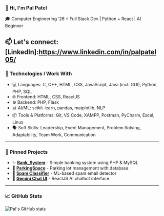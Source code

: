 ### 👋 Hi, I'm Pal Patel
🎓 Computer Engineering '26
⚡ Full Stack Dev | Python + React | AI Beginner

📫 Let's connect: [LinkedIn]:https://www.linkedin.com/in/palpatel05/
---

### 🔧 Technologies I Work With
- 💻 Languages: C, C++, HTML, CSS, JavaScript, Java (incl. GUI), Python, PHP, SQL
- 🌐 Frontend: HTML, CSS, ReactJS
- ⚙️ Backend: PHP, Flask
- 📊 AI/ML: scikit-learn, pandas, matplotlib, NLP
- 📦 Tools & Platforms: Git, VS Code, XAMPP, Postman, PyCharm, Excel, Linux
- 🗣️ Soft Skills: Leadership, Event Management, Problem Solving, Adaptability, Team Work, Communication

---

### 📂 Pinned Projects
- ✨ **[Bank_System](https://github.com/palpatel0504/Bank_System)** - Simple banking system using PHP & MySQL  
- 🚗 **[ParkingSpace](https://github.com/palpatel0504/ParkingSpace)** - Parking lot management with database  
- 🧠 **[Spam Classifier](https://github.com/palpatel0504/spam_classifier_project)** - ML-based spam email detector  
- 🤖 **[Gemini Chat UI](https://github.com/palpatel0504/gemini-clone)** - ReactJS AI chatbot interface

---

### 📈 GitHub Stats
![Pal's GitHub stats](https://github-readme-stats.vercel.app/api?username=palpatel0504&show_icons=true&theme=tokyonight)

